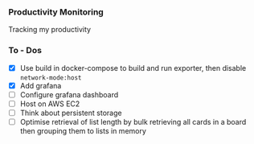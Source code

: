 ### Productivity Monitoring
Tracking my productivity

### To - Dos
- [x] Use build in docker-compose to build and run exporter, then disable `network-mode:host`
- [x] Add grafana
- [ ] Configure grafana dashboard
- [ ] Host on AWS EC2
- [ ] Think about persistent storage
- [ ] Optimise retrieval of list length by bulk retrieving all cards in a board then grouping them to lists in memory  
